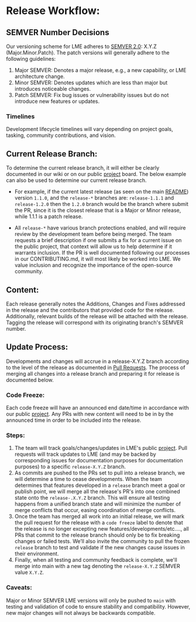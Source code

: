 # Release Workflow:

## SEMVER Number Decisions

Our versioning scheme for LME adheres to [SEMVER 2.0](https://semver.org/):  X.Y.Z (Major.Minor.Patch). 
The patch versions will generally adhere to the following guidelines:
1. Major SEMVER: Denotes a major release, e.g., a new capability, or LME architecture change.
2. Minor SEMVER: Denotes updates which are less than major but introduces noticeable changes.
3. Patch SEMVER: Fix bug issues or vulnerability issues but do not introduce new features or updates.

### Timelines

Development lifecycle timelines will vary depending on project goals, tasking, community contributions, and vision.


## Current Release Branch:
To determine the current release branch, it will either be clearly documented in our wiki or on our public [project](https://github.com/orgs/cisagov/projects/68) board. The below example can also be used to determine our current release branch.

- For example, if the current latest release (as seen on the main [README](/README.md)) version `1.1.0`, and the `release-*` branches are: `release-1.1.1` and `release-1.2.0` then the `1.2.0` branch would be the branch where submit the PR, since it is the closest release that is a Major or Minor release, while 1.1.1 is a patch release.

- All `release-*` have various branch protections enabled, and will require review by the development team before being merged.
The team requests a brief description if one submits a fix for a current issue on the public project, that context will allow us to help determine if it warrants inclusion. If the PR is well documented following our processes in our CONTRIBUTING.md, it will most likely be worked into LME. We value inclusion and recognize the importance of the open-source community.

## Content: 

Each release generally notes the Additions, Changes and Fixes addressed in the release and the contributors that provided code for the release. Additionally, relevant builds of the release will be attached with the release. Tagging the release will correspond with its originating branch's SEMVER number.

## Update Process:
Developments and changes will accrue in a release-X.Y.Z branch according to the level of the release as documented in [Pull Requests](#pull-requests). The process of merging all changes into a release branch and preparing it for release is documented below.

### Code Freeze:
Each code freeze will have an announced end date/time in accordance with our public [project](https://github.com/orgs/cisagov/projects/68). Any PRs with new content will need to be in by the announced time in order to be included into the release.

### Steps:

1. The team will track goals/changes/updates in LME's public [project](https://github.com/orgs/cisagov/projects/68). Pull requests will track updates to LME (and may be backed by corresponding issues for documentation purposes for documentation purposes) to a specific `release-X.Y.Z` branch.
2. As commits are pushed to the PRs set to pull into a release branch, we will determine a time to cease developments. When the team determines that features developed in a `release` branch meet a goal or publish point, we will merge all the release's PR's into one combined state onto the `release-.X.Y.Z` branch. This will ensure all testing happens from a unified branch state and will minimize the number of merge conflicts that occur, easing coordination of merge conflicts. 
3. Once the team has merged all work into an initial release, we will mark the pull request for the release with a `code freeze` label to denote that the release is no longer excepting new features/developments/etc...., all PRs that commit to the release branch should only be to fix breaking changes or failed tests. We’ll also invite the community to pull the frozen `release` branch to test and validate if the new changes cause issues in their environment.
4. Finally, when all testing and community feedback is complete, we'll merge into main with a new tag denoting the `release-X.Y.Z` SEMVER value `X.Y.Z`.

### Caveats:
Major or Minor SEMVER LME versions will only be pushed to `main` with testing and validation of code to ensure stability and compatibility. However, new major changes will not always be backwards compatible.

